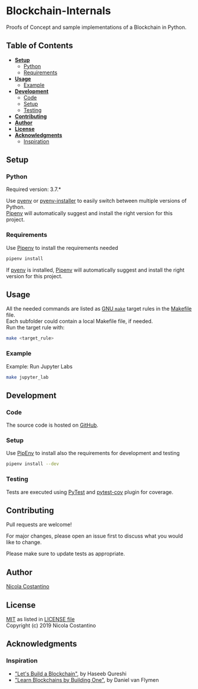 # Blockchain-Internals
Proofs of Concept and sample implementations of a Blockchain in Python.

## Table of Contents

* **[Setup](#setup)**
  * [Python](#python)
  * [Requirements](#requirements)
* **[Usage](#usage)**
  * [Example](#usage-example)
* **[Development](#development)**
  * [Code](#development-code)
  * [Setup](#development-setup)
  * [Testing](#development-testing)
* **[Contributing](#contributing)**
* **[Author](#author)**
* **[License](#license)**
* **[Acknowledgments](#acknowledgments)**
  * [Inspiration](#inspiration)

## Setup <a name="setup"></a>

### Python <a name="python"></a>
Required version: 3.7.*  

Use [pyenv](https://github.com/pyenv/pyenv) or [pyenv-installer](https://github.com/pyenv/pyenv-installer) to easily switch between multiple versions of Python.  
[Pipenv](https://github.com/pypa/pipenv) will automatically suggest and install the right version for this project.

### Requirements <a name="requirements"></a>
Use [Pipenv](https://github.com/pypa/pipenv) to install the requirements needed
```bash
pipenv install
```
If [pyenv](https://github.com/pyenv/pyenv) is installed, [Pipenv](https://github.com/pypa/pipenv) will automatically suggest and install the right version for this project. 

## Usage <a name="usage"></a>
All the needed commands are listed as [GNU `make`](https://www.gnu.org/software/make/) target rules in the [Makefile](Makefile) file.  
Each subfolder could contain a local Makefile file, if needed.  
Run the target rule with:  
```bash
make <target_rule>
```
### Example <a name="usage-example"></a>
Example: Run Jupyter Labs
```bash
make jupyter_lab
```

## Development <a name="development"></a>

### Code <a name="development-code"></a>
The source code is hosted on [GitHub](https://github.com/NicolaCostantino/Blockchain-Internals).

### Setup <a name="development-setup"></a>
Use [PipEnv](https://github.com/pypa/pipenv) to install also the requirements for development and testing
```bash
pipenv install --dev
```

### Testing <a name="development-testing"></a>
Tests are executed using [PyTest](https://docs.pytest.org/en/latest/) and [pytest-cov](https://pytest-cov.readthedocs.io/en/latest/) plugin for coverage.

## Contributing <a name="contributing"></a>
Pull requests are welcome!  

For major changes, please open an issue first to discuss what you would like to change.

Please make sure to update tests as appropriate.

## Author <a name="author"></a>
[Nicola Costantino](https://github.com/NicolaCostantino)  

## License <a name="license"></a>
[MIT](https://choosealicense.com/licenses/mit/) as listed in [LICENSE file](LICENSE)  
Copyright (c) 2019 Nicola Costantino

## Acknowledgments <a name="acknowledgments"></a>
### Inspiration <a name="inspiration"></a>
* ["Let's Build a Blockchain"](https://github.com/Haseeb-Qureshi/lets-build-a-blockchain), by Haseeb Qureshi
* ["Learn Blockchains by Building One"](https://github.com/Haseeb-Qureshi/lets-build-a-blockchain), by Daniel van Flymen